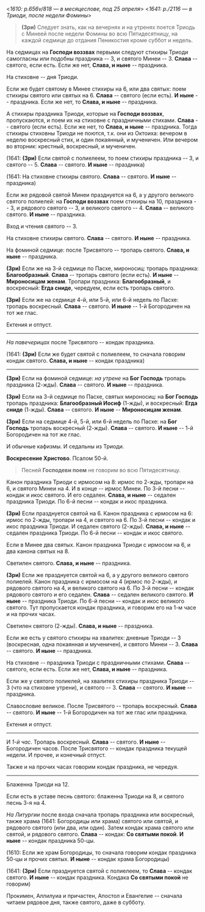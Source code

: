 
<*1610: p.656v/818 — в месяцеслове, под 25 апреля*>
<*1641: p./2116 — в Триоди, после недели Фомины*>

> **(Зри)** Следует знать, как на вечернях и на утренях поется Триодь с Минеей 
> после недели Фомины во всю Пятидесятницу, на каждой седмице до отдания 
> Пеникостия кроме суббот и недель.

На седмицах на **Господи воззвах** первыми следуют стихиры Триоди самогласны 
или подобны праздника -- 3, и святого Минеи -- 3.
**Слава** -- святого, если есть. 
Если же нет, **Слава, и ныне** -- праздника.

На стиховне -- дня Триоди.

Если же будет святому в Минее стихиры на 6, или два святых: 
поем стихиры святого или святых на 6.
**Слава** -- святого (если есть).
**И ныне** -- праздника. 
Если же нет, то **Слава, и ныне** -- праздника.

А стихиры праздника Триоди, которые на **Господи воззвах**, пропускаются, 
и поем их на стиховне с праздничными стихами.
**Слава** -- святого (если есть).
Если же нет, то **Слава, и ныне** -- праздника.
Тогда стихиры стиховны Триоди не поются, т.к. они из Октоиха: вечером в неделю 
воскресный стих, и один покаянный, и мученичен. Или вечером во вторник: крестный, 
воскресный, и мученичен.

(1641: **(Зри)** Если святой с полиелеем, то поем стихиры праздника -- 3, 
и святого -- 5. **Слава** -- святого. **И ныне** -- праздника)

(1641: На стиховне стихиры святого. **Слава** -- святого. **И ныне** -- праздника)

Если же рядовой святой Минеи празднуется на 6, а у другого великого святого 
полиелей: 
на **Господи воззвах** поем стихиры на 10, праздника -- 3, 
и рядового святого -- 3, и великого святого -- 4. 
**Слава** -- великого святого.
**И ныне** -- праздника. 

Вход и чтения святого -- 3. 

На стиховне стихиры святого. **Слава** -- святого. **И ныне** -- праздника.

На фоминой седмице: после Трисвятого -- тропарь святого. **Слава, и ныне** -- праздника.

**(Зри)** Если же на 3-й седмице по Пасхе, мироносиц: тропарь праздника: **Благообразный**. 
**Слава** -- тропарь святого (если есть). **И ныне** -- **Мироносицам женам**. 
Тропари праздника: **Благообразный**, и воскресный: **Егда сниде**, 
чередуем, если есть тропарь святого.

**(Зри)** Если же на седмице 4-й, или 5-й, или 6-й недель по Пасхе: 
тропарь воскресный. **Слава** -- святого. **И ныне** -- 1-й Богородичен на тот же глас.

Ектения и отпуст. 

---

*На павечерицах* после Трисвятого -- кондак праздника. 

(1641: **(Зри)** Если же будет святой с полиелеем, то сначала говорим кондак святого. 
**Слава, и ныне** -- кондак праздника)

---

**(Зри)** Если на фоминой седмице: *на утрене* на **Бог Господь** тропарь праздника (2-жды). 
**Слава** -- святого. **И ныне** -- праздника. 

**(Зри)** Если на 3-й седмице по Пасхе, святых мироносиц: на **Бог Господь** 
тропарь праздника: **Благообразный Иосиф** (1-жды), и воскресный: **Егда сниде** (1-жды).
**Слава** -- святого. **И ныне** -- **Мироносицам женам**.

**(Зри)** Если на седмице 4-й, 5-й, или 6-й недель по Пасхе: на **Бог Господь**
тропарь воскресный (2-жды). **Слава** -- святого. 
**И ныне** -- 1-й Богородичен на тот же глас.

И обычные кафизмы. И седальны из Триоди. 

**Воскресение Христово**. Псалом 50-й. 

> Песней **Господеви поем** не говорим во всю Пятидесятницу. 

Канон праздника Триоди с ирмосом на 8: ирмос по 2-жды, тропари на 6, 
и святого Минеи на 4. И в конце -- ирмос Минеи.
По 3-й песни -- кондак и икос святого. И его седален. **Слава, и ныне** -- 
седален праздника Триоди.
По 6-й песни -- кондак и икос праздника. 

**(Зри)** Если празднуется святой на 6. 
Канон праздника с ирмосом на 6: ирмос по 2-жды, тропари на 4, и святого на 6.
По 3-й песни -- кондак и икос праздника Триоди. И седален святого (2-жды). 
**Слава, и ныне** -- седален праздника Триоди.
По 6-й песни -- кондак и икос святого. 

Если в Минее два святых. Канон праздника Триоди с ирмосом на 6, и два канона 
святых на 8.

Светилен святого. **Слава, и ныне** -- праздника.

**(Зри)** Если же празднуется святой на 6, а у другого великого святого полиелей. 
Канон праздника с ирмосом на 4 (ирмос по 2-жды), и рядового святого на 4, 
и великого святого на 6. 
По 3-й песни -- кондак рядового святого и его седален. 
**Слава** -- седален великого святого. **И ныне** -- праздника Триоди. 
По 6-й песни -- кондак и икос великого святого. 
Тут пропускается кондак праздника, и говорим его на 1-м часе и на прочих часах. 

Светилен святого (2-жды). **Слава, и ныне** -- праздника. 

Если же есть у святого стихиры на хвалитех:
дневные Триоди -- 3 (воскресная, одна покаянная и мученичен), 
и святого Минеи -- 3. 
**Слава** -- святого. **И ныне** -- праздника. 

На стиховне -- праздника Триоди с праздничными стихами. 
**Слава** -- святого, если есть. Если же нет, **Слава, и ныне** -- праздника. 

Если же у святого полиелей, на хвалитех стихиры праздника Триоди -- 3
(что на стиховне утрени), и святого -- 3. 
**Слава** -- святого. **И ныне** -- праздника. 

Славословие великое. 
После Трисвятого -- тропарь воскресный. 
**Слава** -- святого. **И ныне** -- 1-й Богородичен на тот же глас или праздника.

Ектения и отпуст. 

---

И *1-й час*. Тропарь воскресный. **Слава** -- святого. **И ныне** -- Богородичен часов.
После Трисвятого -- кондак праздника текущей недели. 
И прочее, и конечный отпуст. 

Также и на прочих часах говорим кондак праздника, не чередуя. 

---

Блаженна Триоди на 12. 

Если есть в уставе песнь святого: блаженна Триоди на 8, и святого песнь 3-я на 4.

*На Литургии* после входа сначала тропарь праздника или воскресный, также 
храма (1641: Богородицы или храма) святого или святой, и рядового святого (или два, или один). 
Затем кондак храма святого или святой, и рядового святого. 
**Слава** -- кондак: **Со святыми покой**. 
**И ныне** -- кондак праздника 50-цы.

(1610: Если же храм Богородицы, то сначала говорим кондак праздника 50-цы и прочих 
святых. **И ныне** -- кондак храма Богородицы)

(1641: **(Зри)** Если празднуется святой с полиелеем, то **Слава** -- кондак святого. 
**И ныне** -- кондак праздника. Кондака **Со святыми покой** не говорим)

Прокимен, Аллилуиа и причастен, Апостол и Евангелие -- сначала читаем рядовое дня, 
также святого, даже в субботу.



